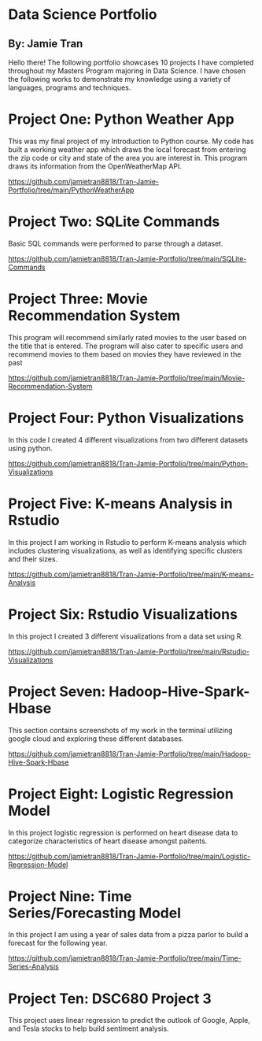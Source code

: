 # Data Science Portfolio
## By: Jamie Tran 
Hello there! The following portfolio showcases 10 projects I have completed throughout my Masters Program majoring in Data Science. I have chosen the following works to demonstrate my knowledge using a variety of languages, programs and techniques. 

# Project One: Python Weather App 
This was my final project of my Introduction to Python course. My code has built a working weather app which draws the local forecast from entering the zip code or city and state of the area you are interest in. This program draws its information from the OpenWeatherMap API.

https://github.com/jamietran8818/Tran-Jamie-Portfolio/tree/main/PythonWeatherApp

# Project Two: SQLite Commands
Basic SQL commands were performed to parse through a dataset.

https://github.com/jamietran8818/Tran-Jamie-Portfolio/tree/main/SQLite-Commands

# Project Three: Movie Recommendation System
This program will recommend similarly rated movies to the user based on the title that is entered. The program will also cater to specific users and recommend movies to them based on movies they have reviewed in the past 

https://github.com/jamietran8818/Tran-Jamie-Portfolio/tree/main/Movie-Recommendation-System

# Project Four: Python Visualizations
In this code I created 4 different visualizations from two different datasets using python.

https://github.com/jamietran8818/Tran-Jamie-Portfolio/tree/main/Python-Visualizations

# Project Five: K-means Analysis in Rstudio
In this project I am working in Rstudio to perform K-means analysis which includes clustering visualizations, as well as identifying specific clusters and their sizes. 

https://github.com/jamietran8818/Tran-Jamie-Portfolio/tree/main/K-means-Analysis

# Project Six: Rstudio Visualizations
In this project I created 3 different visualizations from a data set using R. 

https://github.com/jamietran8818/Tran-Jamie-Portfolio/tree/main/Rstudio-Visualizations

# Project Seven: Hadoop-Hive-Spark-Hbase
This section contains screenshots of my work in the terminal utilizing google cloud and exploring these different databases.

https://github.com/jamietran8818/Tran-Jamie-Portfolio/tree/main/Hadoop-Hive-Spark-Hbase

# Project Eight: Logistic Regression Model
In this project logistic regression is performed on heart disease data to categorize characteristics of heart disease amongst paitents. 

https://github.com/jamietran8818/Tran-Jamie-Portfolio/tree/main/Logistic-Regression-Model

# Project Nine: Time Series/Forecasting Model
In this project I am using a year of sales data from a pizza parlor to build a forecast for the following year. 

https://github.com/jamietran8818/Tran-Jamie-Portfolio/tree/main/Time-Series-Analysis

# Project Ten: DSC680 Project 3 
This project uses linear regression to predict the outlook of Google, Apple, and Tesla stocks to help build sentiment analysis. 
